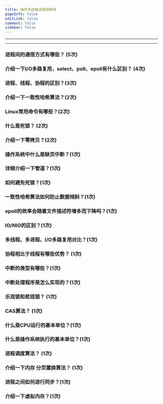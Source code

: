 ```yaml
---
title: 操作系统面试题频排序
pageInfo: false
editLink: false
comment: false
sidebar: false
---
```


------

------



### 进程间的通信方式有哪些？  (5次)

### 介绍一下I/O多路复用，select、poll、epoll有什么区别？ (4次)

### 进程、线程、协程的区别？(3次)

### 介绍一下一致性哈希算法？(2次)

### Linux常用命令有哪些？(2次)

### 什么是死锁？ (2次)

### 介绍一下零拷贝？(2次)

### 操作系统中什么是缺页中断？(1次)

### 详细介绍一下管道？(1次)

### 如何避免死锁？(1次)

### 一致性哈希算法如何防止数据倾斜？(1次)

### epoll的效率会随着文件描述符增多而下降吗？(1次)

### IO/NIO的区别？(1次)

### 多线程、多进程、I/O多路复用对比？(1次)

### 协程相比于线程有哪些优势？ (1次)


### 中断的类型有哪些？(1次)

### 中断处理程序是怎么实现的？(1次)

### 乐观锁和悲观锁？ (1次)

### CAS算法？ (1次)

### 什么是CPU运行的基本单位？(1次)

### 什么是操作系统执行的基本单位？(1次)

### 进程调度算法？ (1次)

### 介绍一下内存 分页置换算法？ (1次)

### 进程之间如何进行同步？(1次)

### 介绍一下虚拟内存？(1次)